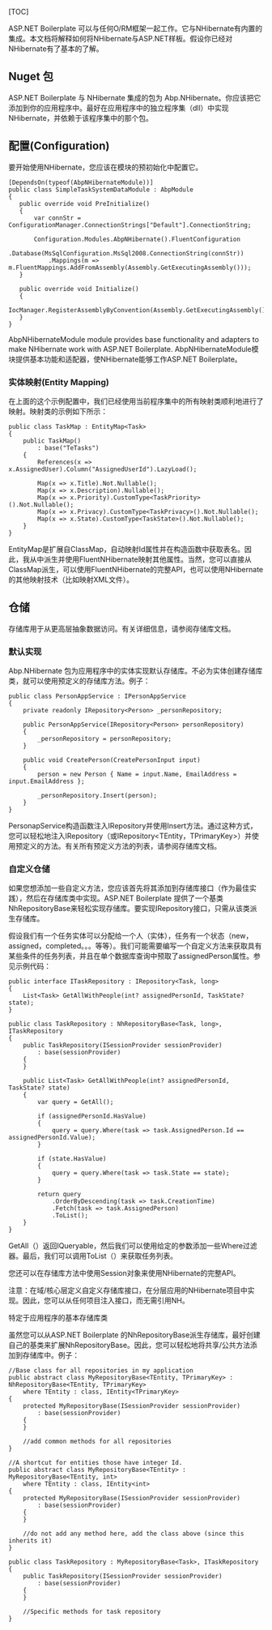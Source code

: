[TOC]

ASP.NET Boilerplate 可以与任何O/RM框架一起工作。它与NHibernate有内置的集成。本文档将解释如何将NHibernate与ASP.NET样板。假设你已经对NHibernate有了基本的了解。

## Nuget 包

 ASP.NET Boilerplate 与 NHibernate 集成的包为 Abp.NHibernate。你应该把它添加到你的应用程序中。最好在应用程序中的独立程序集（dll）中实现NHibernate，并依赖于该程序集中的那个包。

 ## 配置(Configuration)

 要开始使用NHibernate，您应该在模块的预初始化中配置它。

 ```
[DependsOn(typeof(AbpNHibernateModule))]
public class SimpleTaskSystemDataModule : AbpModule
{
    public override void PreInitialize()
    {
        var connStr = ConfigurationManager.ConnectionStrings["Default"].ConnectionString;

        Configuration.Modules.AbpNHibernate().FluentConfiguration
            .Database(MsSqlConfiguration.MsSql2008.ConnectionString(connStr))
            .Mappings(m => m.FluentMappings.AddFromAssembly(Assembly.GetExecutingAssembly()));
    }

    public override void Initialize()
    {
        IocManager.RegisterAssemblyByConvention(Assembly.GetExecutingAssembly());
    }
}
 ```
AbpNHibernateModule module provides base functionality and adapters to make NHibernate work with ASP.NET Boilerplate.
AbpNHibernateModule模块提供基本功能和适配器，使NHibernate能够工作ASP.NET Boilerplate。

### 实体映射(Entity Mapping)

在上面的这个示例配置中，我们已经使用当前程序集中的所有映射类顺利地进行了映射。映射类的示例如下所示：

```
public class TaskMap : EntityMap<Task>
{
    public TaskMap()
        : base("TeTasks")
    {
        References(x => x.AssignedUser).Column("AssignedUserId").LazyLoad();

        Map(x => x.Title).Not.Nullable();
        Map(x => x.Description).Nullable();
        Map(x => x.Priority).CustomType<TaskPriority>().Not.Nullable();
        Map(x => x.Privacy).CustomType<TaskPrivacy>().Not.Nullable();
        Map(x => x.State).CustomType<TaskState>().Not.Nullable();
    }
}
```

EntityMap是扩展自ClassMap<T>，自动映射Id属性并在构造函数中获取表名。因此，我从中派生并使用FluentNHibernate映射其他属性。当然，您可以直接从ClassMap派生，可以使用FluentNHibernate的完整API，也可以使用NHibernate的其他映射技术（比如映射XML文件）。

## 仓储

存储库用于从更高层抽象数据访问。有关详细信息，请参阅存储库文档。

### 默认实现

Abp.NHibernate 包为应用程序中的实体实现默认存储库。不必为实体创建存储库类，就可以使用预定义的存储库方法。例子：

```
public class PersonAppService : IPersonAppService
{
    private readonly IRepository<Person> _personRepository;

    public PersonAppService(IRepository<Person> personRepository)
    {
        _personRepository = personRepository;
    }

    public void CreatePerson(CreatePersonInput input)
    {        
        person = new Person { Name = input.Name, EmailAddress = input.EmailAddress };

        _personRepository.Insert(person);
    }
}
```
PersonapService构造函数注入IRepository<Person>并使用Insert方法。通过这种方式，您可以轻松地注入IRepository<TEntity>（或IRepository<TEntity，TPrimaryKey>）并使用预定义的方法。有关所有预定义方法的列表，请参阅存储库文档。

### 自定义仓储

如果您想添加一些自定义方法，您应该首先将其添加到存储库接口（作为最佳实践），然后在存储库类中实现。ASP.NET Boilerplate 提供了一个基类NhRepositoryBase来轻松实现存储库。要实现IRepository接口，只需从该类派生存储库。

假设我们有一个任务实体可以分配给一个人（实体），任务有一个状态（new，assigned，completed。。。等等）。我们可能需要编写一个自定义方法来获取具有某些条件的任务列表，并且在单个数据库查询中预取了assignedPerson属性。参见示例代码：

```
public interface ITaskRepository : IRepository<Task, long>
{
    List<Task> GetAllWithPeople(int? assignedPersonId, TaskState? state);
}

public class TaskRepository : NhRepositoryBase<Task, long>, ITaskRepository
{
    public TaskRepository(ISessionProvider sessionProvider)
        : base(sessionProvider)
    {
    }

    public List<Task> GetAllWithPeople(int? assignedPersonId, TaskState? state)
    {
        var query = GetAll();

        if (assignedPersonId.HasValue)
        {
            query = query.Where(task => task.AssignedPerson.Id == assignedPersonId.Value);
        }

        if (state.HasValue)
        {
            query = query.Where(task => task.State == state);
        }

        return query
            .OrderByDescending(task => task.CreationTime)
            .Fetch(task => task.AssignedPerson)
            .ToList();
    }
}
```
GetAll（）返回IQueryable<Task>，然后我们可以使用给定的参数添加一些Where过滤器。最后，我们可以调用ToList（）来获取任务列表。

您还可以在存储库方法中使用Session对象来使用NHibernate的完整API。

注意：在域/核心层定义自定义存储库接口，在分层应用的NHibernate项目中实现。因此，您可以从任何项目注入接口，而无需引用NH。

特定于应用程序的基本存储库类

虽然您可以从ASP.NET Boilerplate 的NhRepositoryBase派生存储库，最好创建自己的基类来扩展NhRepositoryBase。因此，您可以轻松地将共享/公共方法添加到存储库中。例子：

```
//Base class for all repositories in my application
public abstract class MyRepositoryBase<TEntity, TPrimaryKey> : NhRepositoryBase<TEntity, TPrimaryKey>
    where TEntity : class, IEntity<TPrimaryKey>
{
    protected MyRepositoryBase(ISessionProvider sessionProvider)
        : base(sessionProvider)
    {
    }

    //add common methods for all repositories
}

//A shortcut for entities those have integer Id.
public abstract class MyRepositoryBase<TEntity> : MyRepositoryBase<TEntity, int>
    where TEntity : class, IEntity<int>
{
    protected MyRepositoryBase(ISessionProvider sessionProvider)
        : base(sessionProvider)
    {
    }

    //do not add any method here, add the class above (since this inherits it)
}

public class TaskRepository : MyRepositoryBase<Task>, ITaskRepository
{
    public TaskRepository(ISessionProvider sessionProvider)
        : base(sessionProvider)
    {
    }

    //Specific methods for task repository
}
```
